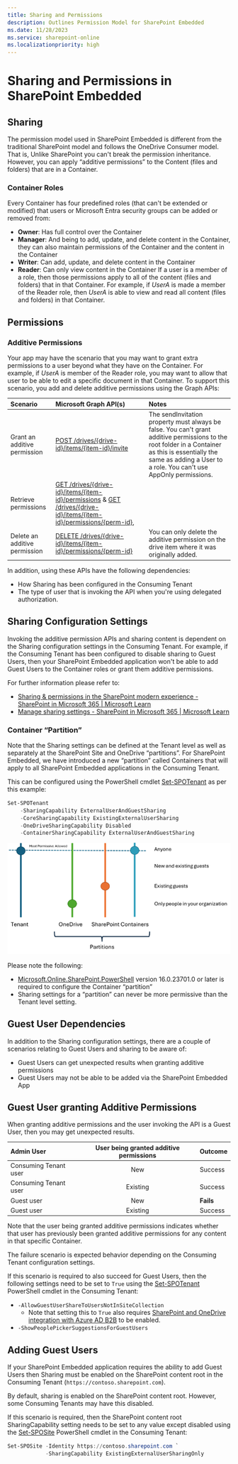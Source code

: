```yaml
---
title: Sharing and Permissions
description: Outlines Permission Model for SharePoint Embedded
ms.date: 11/28/2023
ms.service: sharepoint-online
ms.localizationpriority: high
---
```


# Sharing and Permissions in SharePoint Embedded

## Sharing

The permission model used in SharePoint Embedded is different from the traditional SharePoint model and follows the OneDrive Consumer model. That is, Unlike SharePoint you can't break the permission inheritance. However, you can apply “additive permissions” to the Content (files and folders) that are in a Container.

### Container Roles

Every Container has four predefined roles (that can't be extended or modified) that users or Microsoft Entra security groups can be added or removed from:

- **Owner**: Has full control over the Container
- **Manager**: And being to add, update, and delete content in the Container, they can also maintain permissions of the Container and the content in the Container
- **Writer**: Can add, update, and delete content in the Container
- **Reader**: Can only view content in the Container
If a user is a member of a role, then those permissions apply to all of the content (files and folders) that in that Container. For example, if *UserA* is made a member of the Reader role, then *UserA* is able to view and read all content (files and folders) in that Container.

## Permissions

### Additive Permissions

Your app may have the scenario that you may want to grant extra permissions to a user beyond what they have on the Container. For example, if *UserA* is member of the Reader role, you may want to allow that user to be able to edit a specific document in that Container. To support this scenario, you add and delete additive permissions using the Graph APIs:

|           Scenario            |                                                                           Microsoft Graph API(s)                                                                            |                                                                                                          Notes                                                                                                          |
| :---------------------------- | :-------------------------------------------------------------------------------------------------------------------------------------------------------------------------- | :---------------------------------------------------------------------------------------------------------------------------------------------------------------------------------------------------------------------- |
| Grant an additive permission  | [POST /drives/{drive-id}/items/{item-id}/invite](/graph/api/driveitem-invite)                                                                                               | The sendInvitation property must always be false. You can't grant additive permissions to the root folder in a Container as this is essentially the same as adding a User to a role. You can't use AppOnly permissions. |
| Retrieve permissions          | [GET /drives/{drive-id}/items/{item-id}/permissions](/graph/api/permission-get) & [GET /drives/{drive-id}/items/{item-id}/permissions/{perm-id}](/graph/api/permission-get), |                                                                                                                                                                                                                         |
| Delete an additive permission | [DELETE /drives/{drive-id}/items/{item-id}/permissions/{perm-id}](/graph/api/permission-delete)                                                                             | You can only delete the additive permission on the drive item where it was originally added.                                                                                                                            |

In addition, using these APIs have the following dependencies:

- How Sharing has been configured in the Consuming Tenant
- The type of user that is invoking the API when you're using delegated authorization.

## Sharing Configuration Settings

Invoking the additive permission APIs and sharing content is dependent on the Sharing configuration settings in the Consuming Tenant. For example, if the Consuming Tenant has been configured to disable sharing to Guest Users, then your SharePoint Embedded application won't be able to add Guest Users to the Container roles or grant them additive permissions.

For further information please refer to:

- [Sharing & permissions in the SharePoint modern experience - SharePoint in Microsoft 365 | Microsoft Learn](/sharepoint/modern-experience-sharing-permissions#guest-sharing)
- [Manage sharing settings - SharePoint in Microsoft 365 | Microsoft Learn](/sharepoint/turn-external-sharing-on-or-off)

### Container “Partition”

Note that the Sharing settings can be defined at the Tenant level as well as separately at the SharePoint Site and OneDrive “partitions”. For SharePoint Embedded, we have introduced a new “partition” called Containers that will apply to all SharePoint Embedded applications in the Consuming Tenant.

This can be configured using the PowerShell cmdlet [Set-SPOTenant](/powershell/module/sharepoint-online/set-spotenant) as per this example:

```powershell
Set-SPOTenant
    -SharingCapability ExternalUserAndGuestSharing
    -CoreSharingCapability ExistingExternalUserSharing
    -OneDriveSharingCapability Disabled
    -ContainerSharingCapability ExternalUserAndGuestSharing
```

![Sharing Partitions](../../images/SharingPartitions.png)

Please note the following:

- [Microsoft.Online.SharePoint.PowerShell](/powershell/sharepoint/sharepoint-online/connect-sharepoint-online) version 16.0.23701.0 or later is required to configure the Container “partition”
- Sharing settings for a “partition” can never be more permissive than the Tenant level setting.

## Guest User Dependencies

In addition to the Sharing configuration settings, there are a couple of scenarios relating to Guest Users and sharing to be aware of:

- Guest Users can get unexpected results when granting additive permissions
- Guest Users may not be able to be added via the SharePoint Embedded App

## Guest User granting Additive Permissions

When granting additive permissions and the user invoking the API is a Guest User, then you may get unexpected results.

|      Admin User       | User being granted additive permissions |  Outcome  |
| :-------------------- | :-------------------------------------: | :-------- |
| Consuming Tenant user |                   New                   | Success   |
| Consuming Tenant user |                Existing                 | Success   |
| Guest user            |                   New                   | **Fails** |
| Guest user            |                Existing                 | Success   |

Note that the user being granted additive permissions indicates whether that user has previously been granted additive permissions for any content in that specific Container.

The failure scenario is expected behavior depending on the Consuming Tenant configuration settings.

If this scenario is required to also succeed for Guest Users, then the following settings need to be set to `True` using the [Set-SPOTenant](/powershell/module/sharepoint-online/set-spotenant) PowerShell cmdlet in the Consuming Tenant:

- `-AllowGuestUserShareToUsersNotInSiteCollection`
  - Note that setting this to `True` also requires [SharePoint and OneDrive integration with Azure AD B2B](/sharepoint/sharepoint-azureb2b-integration) to be enabled.
- `-ShowPeoplePickerSuggestionsForGuestUsers`

## Adding Guest Users

If your SharePoint Embedded application requires the ability to add Guest Users then Sharing must be enabled on the SharePoint content root in the Consuming Tenant (`https://contoso.sharepoint.com`).

By default, sharing is enabled on the SharePoint content root. However, some Consuming Tenants may have this disabled.

If this scenario is required, then the SharePoint content root SharingCapability setting needs to be set to any value except disabled using the [Set-SPOSite](/powershell/module/sharepoint-online/set-sposite) PowerShell cmdlet in the Consuming Tenant:

```powershell
Set-SPOSite -Identity https://contoso.sharepoint.com `
            -SharingCapability ExistingExternalUserSharingOnly
```
